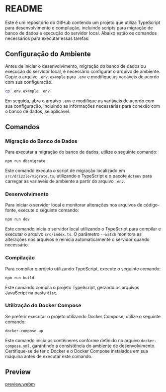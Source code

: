# README

Este é um repositório do GitHub contendo um projeto que utiliza TypeScript para desenvolvimento e compilação, incluindo scripts para migração de banco de dados e execução do servidor local. Abaixo estão os comandos necessários para executar essas tarefas:

## Configuração do Ambiente

Antes de iniciar o desenvolvimento, migração do banco de dados ou execução do servidor local, é necessário configurar o arquivo de ambiente. Copie o arquivo `.env.example` para `.env` e modifique as variáveis de acordo com sua configuração.

```bash
cp .env.example .env
```

Em seguida, abra o arquivo `.env` e modifique as variáveis de acordo com sua configuração, incluindo as informações necessárias para conexão com o banco de dados, se aplicável.

## Comandos

### Migração do Banco de Dados

Para executar a migração do banco de dados, utilize o seguinte comando:

```bash
npm run db:migrate
```

Este comando executa o script de migração localizado em `src/drizzle/migrate.ts`, utilizando o TypeScript e o pacote `dotenv` para carregar as variáveis de ambiente a partir do arquivo `.env`.

### Desenvolvimento

Para iniciar o servidor local e monitorar alterações nos arquivos de código-fonte, execute o seguinte comando:

```bash
npm run dev
```

Este comando inicia o servidor local utilizando o TypeScript para compilar e executar o arquivo `src/index.ts`. O parâmetro `--watch` monitora as alterações nos arquivos e reinicia automaticamente o servidor quando necessário.

### Compilação

Para compilar o projeto utilizando TypeScript, execute o seguinte comando:

```bash
npm run build
```

Este comando compila o projeto TypeScript, gerando os arquivos JavaScript na pasta `dist`.

### Utilização do Docker Compose

Se preferir executar o projeto utilizando Docker Compose, utilize o seguinte comando:

```bash
docker-compose up
```

Este comando inicia os contêineres conforme definido no arquivo `docker-compose.yml`, garantindo a consistência do ambiente de desenvolvimento. Certifique-se de ter o Docker e o Docker Compose instalados em sua máquina antes de executar este comando.

## Preview

[preview.webm](https://github.com/antoniohauren/incentive-front/assets/101012531/ebbe2159-76da-4e6e-99fb-4ebda3eee7c4)
